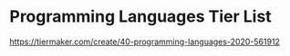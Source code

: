 # Programming Languages Tier List

https://tiermaker.com/create/40-programming-languages-2020-561912
